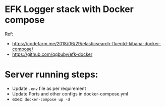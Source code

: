 # EFK Logger stack with Docker compose
Ref: 
- https://codefarm.me/2018/06/29/elasticsearch-fluentd-kibana-docker-compose/
- https://github.com/qqbuby/efk-docker

# Server running steps:
- Update `.env` file as per requirement
- Update Ports and other configs in docker-compose.yml
- exec: `docker-compose up -d`
